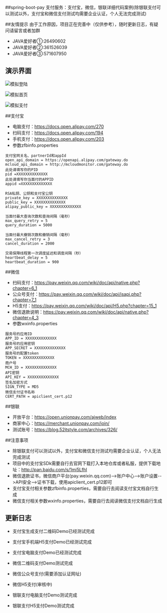 ##spring-boot-pay
支付服务：支付宝，微信，银联详细代码案例(除银联支付可以测试以外，支付宝和微信支付测试均需要企业认证，个人无法完成测试)

##友情提示
由于工作原因，项目正在完善中（仅供参考），随时更新日志，有疑问请留言或者加群

- JAVA爱好者①:26490602
- JAVA爱好者②:361526039
- JAVA爱好者③:571607950

## 演示界面
![模拟登陆](https://git.oschina.net/uploads/images/2017/0802/191105_d59172ca_87650.png "0.png")

![模拟首页](https://git.oschina.net/uploads/images/2017/0802/191116_04d62422_87650.png "1.png")

![模拟支付](https://git.oschina.net/uploads/images/2017/0802/191125_6958b9b3_87650.png "2.png")

##支付宝

- 电脑支付：https://docs.open.alipay.com/270
- 扫码支付：https://docs.open.alipay.com/194
- 手机支付：https://docs.open.alipay.com/203
- 参数zfbinfo.properties

```
支付宝网关名、partnerId和appId
open_api_domain = https://openapi.alipay.com/gateway.do
mcloud_api_domain = http://mcloudmonitor.com/gateway.do
此处请填写你的PID
pid =XXXXXXXXXXXXXX
此处请填写你当面付的APPID 
appid =XXXXXXXXXXXXXX

RSA私钥、公钥和支付宝公钥
private_key = XXXXXXXXXXXXXX
public_key = XXXXXXXXXXXXXX
alipay_public_key = XXXXXXXXXXXXXX

当面付最大查询次数和查询间隔（毫秒）
max_query_retry = 5
query_duration = 5000

当面付最大撤销次数和撤销间隔（毫秒）
max_cancel_retry = 3
cancel_duration = 2000

交易保障线程第一次调度延迟和调度间隔（秒）
heartbeat_delay = 5
heartbeat_duration = 900

```

##微信

- 扫码支付：https://pay.weixin.qq.com/wiki/doc/api/native.php?chapter=6_1
- 公众号支付：https://pay.weixin.qq.com/wiki/doc/api/jsapi.php?chapter=7_1
- H5支付：https://pay.weixin.qq.com/wiki/doc/api/H5.php?chapter=15_1
- 微信退款说明：https://pay.weixin.qq.com/wiki/doc/api/native.php?chapter=4_3
- 参数wxinfo.properties

```
服务号的应用ID
APP_ID = XXXXXXXXXXXXXX
服务号的应用密钥
APP_SECRET = XXXXXXXXXXXXXX
服务号的配置token
TOKEN = XXXXXXXXXXXXXX
商户号
MCH_ID = XXXXXXXXXXXXXX
API密钥
API_KEY = XXXXXXXXXXXXXX
签名加密方式
SIGN_TYPE = MD5
微信支付证书名称
CERT_PATH = apiclient_cert.p12
```

##银联
- 开放平台：https://open.unionpay.com/ajweb/index
- 商家中心：https://merchant.unionpay.com/join/
- 测试账号：https://blog.52itstyle.com/archives/326/

##注意事项
- 除银联支付可以测试以外，支付宝和微信支付测试均需要企业认证，个人无法完成测试
- 项目中的支付宝SDk需要自行去官网下载打入本地仓库或者私服，提供下载地址：http://pan.baidu.com/s/1mi5LfhI
- 微信退款证书，微信商户平台(pay.weixin.qq.com)-->账户中心-->账户设置-->API安全-->证书下载，使用apiclient_cert.p12即可
- 支付宝支付相关参数zfbinfo.properties，需要自行去阅读支付宝文档自行生成
- 微信支付相关参数wxinfo.properties，需要自行去阅读微信支付文档自行生成

## 更新日志
- 支付宝生成支付二维码Demo已经测试完成
- 支付宝手机端H5支付Demo已经测试完成
- 支付宝电脑支付Demo已经测试完成

- 微信二维码支付Demo测试完成
- 微信公众号支付(需要添加认证网址)
- 微信H5支付(审核中)

- 银联支付电脑支付Demo测试完成
- 银联支付H5支付Demo测试完成
